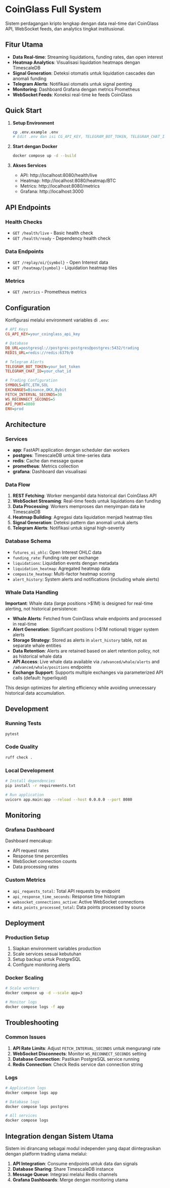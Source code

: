 # CoinGlass Full System

Sistem perdagangan kripto lengkap dengan data real-time dari CoinGlass API, WebSocket feeds, dan analytics tingkat institusional.

## Fitur Utama

- **Data Real-time**: Streaming liquidations, funding rates, dan open interest
- **Heatmap Analytics**: Visualisasi liquidation heatmaps dengan TimescaleDB
- **Signal Generation**: Deteksi otomatis untuk liquidation cascades dan anomali funding
- **Telegram Alerts**: Notifikasi otomatis untuk signal penting
- **Monitoring**: Dashboard Grafana dengan metrics Prometheus
- **WebSocket Feeds**: Koneksi real-time ke feeds CoinGlass

## Quick Start

1. **Setup Environment**
   ```bash
   cp .env.example .env
   # Edit .env dan isi CG_API_KEY, TELEGRAM_BOT_TOKEN, TELEGRAM_CHAT_ID
   ```

2. **Start dengan Docker**
   ```bash
   docker compose up -d --build
   ```

3. **Akses Services**
   - API: http://localhost:8080/health/live
   - Heatmap: http://localhost:8080/heatmap/BTC
   - Metrics: http://localhost:8080/metrics
   - Grafana: http://localhost:3000

## API Endpoints

### Health Checks
- `GET /health/live` - Basic health check
- `GET /health/ready` - Dependency health check

### Data Endpoints
- `GET /replay/oi/{symbol}` - Open Interest data
- `GET /heatmap/{symbol}` - Liquidation heatmap tiles

### Metrics
- `GET /metrics` - Prometheus metrics

## Configuration

Konfigurasi melalui environment variables di `.env`:

```ini
# API Keys
CG_API_KEY=your_coinglass_api_key

# Database
DB_URL=postgresql://postgres:postgres@postgres:5432/trading
REDIS_URL=redis://redis:6379/0

# Telegram Alerts
TELEGRAM_BOT_TOKEN=your_bot_token
TELEGRAM_CHAT_ID=your_chat_id

# Trading Configuration
SYMBOLS=BTC,ETH,SOL
EXCHANGES=Binance,OKX,Bybit
FETCH_INTERVAL_SECONDS=30
WS_RECONNECT_SECONDS=5
API_PORT=8080
ENV=prod
```

## Architecture

### Services
- **app**: FastAPI application dengan scheduler dan workers
- **postgres**: TimescaleDB untuk time-series data
- **redis**: Cache dan message queue
- **prometheus**: Metrics collection
- **grafana**: Dashboard dan visualisasi

### Data Flow
1. **REST Fetching**: Worker mengambil data historical dari CoinGlass API
2. **WebSocket Streaming**: Real-time feeds untuk liquidations dan funding
3. **Data Processing**: Workers memproses dan menyimpan data ke TimescaleDB
4. **Heatmap Building**: Agregasi data liquidation menjadi heatmap tiles
5. **Signal Generation**: Deteksi pattern dan anomali untuk alerts
6. **Telegram Alerts**: Notifikasi untuk signal high-severity

### Database Schema
- `futures_oi_ohlc`: Open Interest OHLC data
- `funding_rate`: Funding rate per exchange
- `liquidations`: Liquidation events dengan metadata
- `liquidation_heatmap`: Agregated heatmap data
- `composite_heatmap`: Multi-factor heatmap scoring
- `alert_history`: System alerts and notifications (including whale alerts)

### Whale Data Handling
**Important**: Whale data (large positions >$1M) is designed for real-time alerting, not historical persistence:

- **Whale Alerts**: Fetched from CoinGlass whale endpoints and processed in real-time
- **Alert Generation**: Significant positions (>$1M notional) trigger system alerts
- **Storage Strategy**: Stored as alerts in `alert_history` table, not as separate whale entities
- **Data Retention**: Alerts are retained based on alert retention policy, not as historical whale data
- **API Access**: Live whale data available via `/advanced/whale/alerts` and `/advanced/whale/positions` endpoints
- **Exchange Support**: Supports multiple exchanges via parameterized API calls (default: hyperliquid)

This design optimizes for alerting efficiency while avoiding unnecessary historical data accumulation.

## Development

### Running Tests
```bash
pytest
```

### Code Quality
```bash
ruff check .
```

### Local Development
```bash
# Install dependencies
pip install -r requirements.txt

# Run application
uvicorn app.main:app --reload --host 0.0.0.0 --port 8080
```

## Monitoring

### Grafana Dashboard
Dashboard mencakup:
- API request rates
- Response time percentiles
- WebSocket connection counts
- Data processing rates

### Custom Metrics
- `api_requests_total`: Total API requests by endpoint
- `api_response_time_seconds`: Response time histogram
- `websocket_connections_active`: Active WebSocket connections
- `data_points_processed_total`: Data points processed by source

## Deployment

### Production Setup
1. Siapkan environment variables production
2. Scale services sesuai kebutuhan
3. Setup backup untuk PostgreSQL
4. Configure monitoring alerts

### Docker Scaling
```bash
# Scale workers
docker compose up -d --scale app=3

# Monitor logs
docker compose logs -f app
```

## Troubleshooting

### Common Issues

1. **API Rate Limits**: Adjust `FETCH_INTERVAL_SECONDS` untuk mengurangi rate
2. **WebSocket Disconnects**: Monitor `WS_RECONNECT_SECONDS` setting
3. **Database Connection**: Pastikan PostgreSQL service running
4. **Redis Connection**: Check Redis service dan connection string

### Logs
```bash
# Application logs
docker compose logs app

# Database logs
docker compose logs postgres

# All services
docker compose logs
```

## Integration dengan Sistem Utama

Sistem ini dirancang sebagai modul independen yang dapat diintegrasikan dengan platform trading utama melalui:

1. **API Integration**: Consume endpoints untuk data dan signals
2. **Database Sharing**: Share TimescaleDB instance
3. **Message Queue**: Integrasi melalui Redis channels
4. **Grafana Dashboards**: Merge dengan monitoring utama